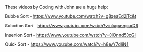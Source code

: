 These videos by Coding with John are a huge help: 

Bubble Sort - https://www.youtube.com/watch?v=g8qeaEd2jTc&t

Selection Sort - https://www.youtube.com/watch?v=dsqsnngsoD8

Insertion Sort - https://www.youtube.com/watch?v=0lOnnd50cGI

Quick Sort - https://www.youtube.com/watch?v=h8eyY7dIiN4
